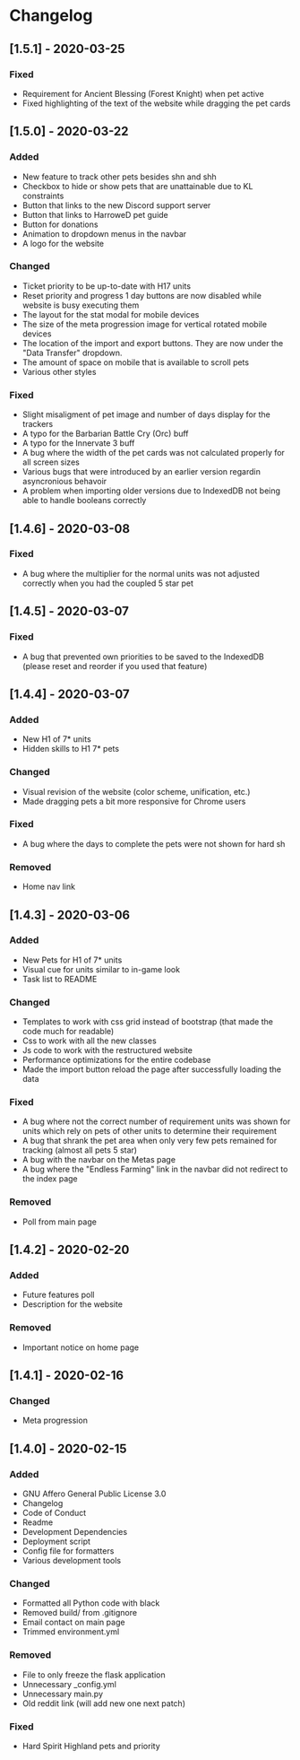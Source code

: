 # Changelog

## [1.5.1] - 2020-03-25
### Fixed
- Requirement for Ancient Blessing (Forest Knight) when pet active
- Fixed highlighting of the text of the website while dragging the pet cards

## [1.5.0] - 2020-03-22
### Added
- New feature to track other pets besides shn and shh
- Checkbox to hide or show pets that are unattainable due to KL constraints
- Button that links to the new Discord support server
- Button that links to HarroweD pet guide
- Button for donations
- Animation to dropdown menus in the navbar
- A logo for the website

### Changed
- Ticket priority to be up-to-date with H17 units
- Reset priority and progress 1 day buttons are now disabled while website is busy executing them
- The layout for the stat modal for mobile devices
- The size of the meta progression image for vertical rotated mobile devices
- The location of the import and export buttons. They are now under the "Data Transfer" dropdown.
- The amount of space on mobile that is available to scroll pets
- Various other styles

### Fixed
- Slight misaligment of pet image and number of days display for the trackers
- A typo for the Barbarian Battle Cry (Orc) buff
- A typo for the Innervate 3 buff
- A bug where the width of the pet cards was not calculated properly for all screen sizes
- Various bugs that were introduced by an earlier version regardin asyncronious behavoir
- A problem when importing older versions due to IndexedDB not being able to handle booleans correctly

## [1.4.6] - 2020-03-08
### Fixed
- A bug where the multiplier for the normal units was not adjusted correctly when you had the coupled 5 star pet

## [1.4.5] - 2020-03-07
### Fixed
- A bug that prevented own priorities to be saved to the IndexedDB (please reset and reorder if you used that feature)

## [1.4.4] - 2020-03-07
### Added
- New H1 of 7* units
- Hidden skills to H1 7* pets

### Changed
- Visual revision of the website (color scheme, unification, etc.)
- Made dragging pets a bit more responsive for Chrome users

### Fixed
- A bug where the days to complete the pets were not shown for hard sh

### Removed
- Home nav link

## [1.4.3] - 2020-03-06
### Added
- New Pets for H1 of 7* units
- Visual cue for units similar to in-game look
- Task list to README

### Changed
- Templates to work with css grid instead of bootstrap (that made the code much for readable)
- Css to work with all the new classes
- Js code to work with the restructured website
- Performance optimizations for the entire codebase
- Made the import button reload the page after successfully loading the data

### Fixed
- A bug where not the correct number of requirement units was shown for units which rely on pets of
other units to determine their requirement
- A bug that shrank the pet area when only very few pets remained for tracking (almost all pets 5 star)
- A bug with the navbar on the Metas page
- A bug where the "Endless Farming" link in the navbar did not redirect to the index page

### Removed
- Poll from main page

## [1.4.2] - 2020-02-20
### Added
- Future features poll
- Description for the website

### Removed
- Important notice on home page

## [1.4.1] - 2020-02-16
### Changed
- Meta progression

## [1.4.0] - 2020-02-15
### Added
- GNU Affero General Public License 3.0
- Changelog
- Code of Conduct
- Readme
- Development Dependencies
- Deployment script
- Config file for formatters
- Various development tools

### Changed
- Formatted all Python code with black
- Removed build/ from .gitignore
- Email contact on main page
- Trimmed environment.yml

### Removed
- File to only freeze the flask application
- Unnecessary _config.yml
- Unnecessary main.py
- Old reddit link (will add new one next patch)

### Fixed
- Hard Spirit Highland pets and priority
